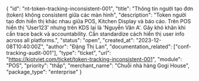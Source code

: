 {
  "id": "nt-token-tracking-inconsistent-001",
  "title": "Thông tin người tạo đơn (token) không consistent giữa các màn hình",
  "description": "Token người tạo đơn hiển thị khác nhau giữa POS, Kitchen Display và báo cáo. Trên POS hiển thị 'User123' nhưng trên KDS lại là 'Nguyễn Văn A'. Gây khó khăn khi cần trace back và accountability. Cần standardize cách hiển thị user info across all platforms.",
  "status": "open",
  "created_at": "2023-12-08T10:40:00Z",
  "author": "Đặng Thị Lan",
  "documentation_related": ["conf-tracking-audit-001"],
  "type": "ticket",
  "url": "https://kiotviet.com/ticket/token-tracking-inconsistent-001",
  "module": "POS",
  "priority": "thấp",
  "merchant_name": "Chuỗi nhà hàng Gogi House",
  "package_type": "enterprise"
}
